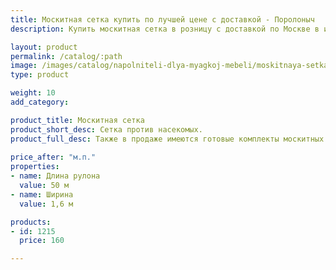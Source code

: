```yaml
---
title: Москитная сетка купить по лучшей цене с доставкой - Поролоныч
description: Купить москитная сетка в розницу с доставкой по Москве в интернет-магазине Поролоныча.

layout: product
permalink: /catalog/:path
image: /images/catalog/napolniteli-dlya-myagkoj-mebeli/moskitnaya-setka-01_1600w.jpg
type: product

weight: 10
add_category: 

product_title: Москитная сетка
product_short_desc: Сетка против насекомых.
product_full_desc: Также в продаже имеются готовые комплекты москитных сеток в алюминиевых рамках на окна - 800 рублей/шт.
        
price_after: "м.п."
properties:
- name: Длина рулона
  value: 50 м
- name: Ширина
  value: 1,6 м

products:
- id: 1215
  price: 160

---
```

